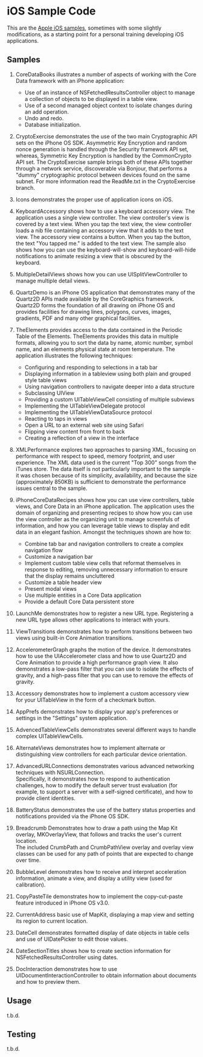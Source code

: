 iOS Sample Code
=============

This are the [Apple iOS samples][apple], sometimes with some slightly modifications,
as a starting point for a personal training developing iOS applications.

Samples
-------
1. CoreDataBooks illustrates a number of aspects of working with the Core Data framework with an iPhone application:
   * Use of an instance of NSFetchedResultsController object to manage a collection of objects to be displayed in a table view.
   * Use of a second managed object context to isolate changes during an add operation.
   * Undo and redo. 
   * Database initialization.

2. CryptoExercise demonstrates the use of the two main Cryptographic API sets on the iPhone OS SDK. 
   Asymmetric Key Encryption and random nonce generation is handled through the Security framework API set, 
   whereas, Symmetric Key Encryption is handled by the CommonCrypto API set. The CryptoExercise sample brings 
   both of these APIs together through a network service, discoverable via Bonjour, that performs a "dummy" 
   cryptographic protocol between devices found on the same subnet.
   For more information read the ReadMe.txt in the CryptoExercise branch.

3. Icons demonstrates the proper use of application icons on iOS.

4. KeyboardAccessory shows how to use a keyboard accessory view.
   The application uses a single view controller. The view controller's view is covered by a text view. 
   When you tap the text view, the view controller loads a nib file containing an accessory view that 
   it adds to the text view. The accessory view contains a button. When you tap the button, the text 
   "You tapped me." is added to the text view. The sample also shows how you can use the keyboard-will-show 
   and keyboard-will-hide notifications to animate resizing a view that is obscured by the keyboard.

5. MultipleDetailViews shows how you can use UISplitViewController to manage multiple detail views.

6. QuartzDemo is an iPhone OS application that demonstrates many of the Quartz2D APIs made available 
   by the CoreGraphics framework. Quartz2D forms the foundation of all drawing on iPhone OS and provides 
   facilities for drawing lines, polygons, curves, images, gradients, PDF and many other graphical facilities.

7. TheElements provides access to the data contained in the Periodic Table of the Elements.  TheElements 
   provides this data in multiple formats, allowing you to sort the data by name, atomic number, symbol name, 
   and an elements physical state at room temperature.  The application illustrates the following techniques:
   * Configuring and responding to selections in a tab bar
   * Displaying information in a tableview using both plain and grouped style table views
   * Using navigation controllers to navigate deeper into a data structure
   * Subclassing UIView
   * Providing a custom UITableViewCell consisting of multiple subviews
   * Implementing the UITableViewDelegate protocol
   * Implementing the UITableViewDataSource protocol
   * Reacting to taps in views
   * Open a URL to an external web site using Safari
   * Flipping view content from front to back
   * Creating a reflection of a view in the interface

8. XMLPerformance explores two approaches to parsing XML, focusing on performance with respect to 
   speed, memory footprint, and user experience. The XML data used is the current "Top 300" songs 
   from the iTunes store. The data itself is not particularly important to the sample - it was 
   chosen because of its simplicity, availability, and because the size (approximately 850KB) is 
   sufficient to demonstrate the performance issues central to the sample.

9. iPhoneCoreDataRecipes shows how you can use view controllers, table views, and Core Data in an iPhone application.
   The application uses the domain of organizing and presenting recipes to show how you can use the view controller 
   as the organizing unit to manage screenfuls of information, and how you can leverage table views to display and edit data in an elegant fashion.
   Amongst the techniques shown are how to:
   * Combine tab bar and navigation controllers to create a complex navigation flow
   * Customize a navigation bar
   * Implement custom table view cells that reformat themselves in response to editing, removing unnecessary 
     information to ensure that the display remains uncluttered
   * Customize a table header view
   * Present modal views
   * Use multiple entities in a Core Data application
   * Provide a default Core Data persistent store

10. LaunchMe demonstrates how to register a new URL type. Registering a new URL type allows other applications to interact with yours.

11. ViewTransitions demonstrates how to perform transitions between two views using built-in Core Animation transitions.

12. AccelerometerGraph graphs the motion of the device. It demonstrates how to use the UIAccelerometer class and how to use Quartz2D 
    and Core Animation to provide a high performance graph view. It also demonstrates a low-pass filter that you can use to isolate 
    the effects of gravity, and a high-pass filter that you can use to remove the effects of gravity.

13. Accessory demonstrates how to implement a custom accessory view for your UITableView in the form of a checkmark button.

14. AppPrefs demonstrates how to display your app's preferences or settings in the "Settings" system application.

15. AdvencedTableViewCells demonstrates several different ways to handle complex UITableViewCells.

16. AlternateViews demonstrates how to implement alternate or distinguishing view controllers for each particular device orientation.

17. AdvancedURLConnections demonstrates various advanced networking techniques with NSURLConnection.  
    Specifically, it demonstrates how to respond to authentication challenges, how to modify the default server trust evaluation 
    (for example, to support a server with a self-signed certificate), and how to provide client identities.

18. BatteryStatus demonstrates the use of the battery status properties and notifications provided via the iPhone OS SDK.

19. Breadcrumb Demonstrates how to draw a path using the Map Kit overlay, MKOverlayView, that follows and tracks the user's current location.  
    The included CrumbPath and CrumbPathView overlay and overlay view classes can be used for any path of points that are expected to change over time.

20. BubbleLevel demonstrates how to receive and interpret acceleration information, animate a view, and display a utility view (used for calibration).

21. CopyPasteTile demonstrates how to implement the copy-cut-paste feature introduced in iPhone OS v3.0.

22. CurrentAddress basic use of MapKit, displaying a map view and setting its region to current location.

23. DateCell demonstrates formatted display of date objects in table cells and use of UIDatePicker to edit those values.

24. DateSectionTitles shows how to create section information for NSFetchedResultsController using dates.

25. DocInteraction demonstrates how to use UIDocumentInteractionController to obtain information about documents and how to preview them. 

Usage
-----
t.b.d.

Testing
-------
t.b.d.

[apple]: http://developer.apple.com/library/ios/

